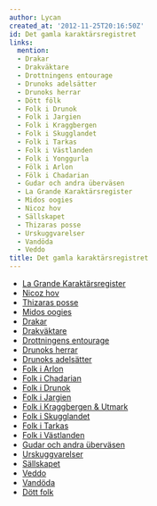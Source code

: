 ```yaml
---
author: Lycan
created_at: '2012-11-25T20:16:50Z'
id: Det gamla karaktärsregistret
links:
  mention:
  - Drakar
  - Drakväktare
  - Drottningens entourage
  - Drunoks adelsätter
  - Drunoks herrar
  - Dött fölk
  - Folk i Drunok
  - Folk i Jargien
  - Folk i Kraggbergen
  - Folk i Skugglandet
  - Folk i Tarkas
  - Folk i Västlanden
  - Folk i Yonggurla
  - Fölk i Arlon
  - Fölk i Chadarian
  - Gudar och andra überväsen
  - La Grande Karaktärsregister
  - Midos oogies
  - Nicoz hov
  - Sällskapet
  - Thizaras posse
  - Urskuggvarelser
  - Vandöda
  - Veddo
title: Det gamla karaktärsregistret
---
```


-   [La Grande Karaktärsregister]
-   [Nicoz hov]
-   [Thizaras posse]
-   [Midos oogies]
-   [Drakar]
-   [Drakväktare]
-   [Drottningens entourage]
-   [Drunoks herrar]
-   [Drunoks adelsätter]
-   [Folk i Arlon]
-   [Folk i Chadarian]
-   [Folk i Drunok]
-   [Folk i Jargien]
-   [Folk i Kraggbergen & Utmark]
-   [Folk i Skugglandet][Folk\_i\_Yonggurla]
-   [Folk i Tarkas]
-   [Folk i Västlanden]
-   [Gudar och andra überväsen]
-   [Urskuggvarelser]
-   [Sällskapet]
-   [Veddo]
-   [Vandöda]
-   [Dött folk]

  [La Grande Karaktärsregister]: La_Grande_Karaktärsregister
  [Nicoz hov]: Nicoz_hov
  [Thizaras posse]: Thizaras_posse
  [Midos oogies]: Midos_oogies
  [Drakar]: Drakar
  [Drakväktare]: Drakväktare
  [Drottningens entourage]: Drottningens_entourage
  [Drunoks herrar]: Drunoks_herrar
  [Drunoks adelsätter]: Drunoks_adelsätter
  [Folk i Arlon]: Fölk_i_Arlon
  [Folk i Chadarian]: Fölk_i_Chadarian
  [Folk i Drunok]: Folk_i_Drunok
  [Folk i Jargien]: Folk_i_Jargien
  [Folk i Kraggbergen & Utmark]: Folk_i_Kraggbergen
  [Folk i Skugglandet]: Folk_i_Skugglandet
  [Folk\_i\_Yonggurla]: Folk_i_Yonggurla
  [Folk i Tarkas]: Folk_i_Tarkas
  [Folk i Västlanden]: Folk_i_Västlanden
  [Gudar och andra überväsen]: Gudar_och_andra_überväsen
  [Urskuggvarelser]: Urskuggvarelser
  [Sällskapet]: Sällskapet
  [Veddo]: Veddo
  [Vandöda]: Vandöda
  [Dött folk]: Dött_fölk